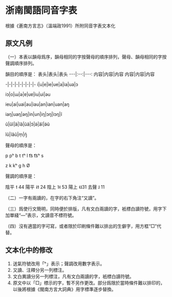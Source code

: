 # 浙南閩語同音字表
根據《蒼南方言志》（溫端政1991）所附同音字表文本化

## 原文凡例
（一）本表以韻母爲序，韻母相同的字按聲母的順序排列，聲母、韻母相同的字按聲調順序排列。

韻目的順序是：
表头|表头|表头
---|:--:|---:
内容|内容|内容
内容|内容|内容

-|-|-|-|-|-|-|-|-
i|u|e|ie|ue|a|ia|ua|ɔ

iɔ|o|ɯ|ə|ɐ|uɐ|iu|ui|əu

ieu|ai|uai|au|iau|an|ian|uan|aŋ

iaŋ|uaŋ|əŋ|in|un|iŋ|ɔŋ|iɔŋ|ĩ

ũ|ũĩ|ã|ĩã|ũã|ɔ̃|ə̃|ãĩ|ə̃ũ

ĩũ|ĩãũ|m̩|ŋ̍

聲母的順序是：

p pʰ b t tʰ l t͡s t͡sʰ s

z k kʰ ɡ h Ø

聲調的順序是：

陰平 ˦ 44  陽平 ˨˦ 24  陰上 ˥˧ 53  陽上 ˧˩31  去聲 ˩ 11

（二）一字有兩讀的，在字的右下角注“又讀”。

（三）爲使行文簡明，同時便於排版，凡有文白兩讀的字，衹標白讀符號，用字下加單綫“—”表示，文讀音不標符號。

（四）沒有適當的字可寫，或者限於印刷條件難以排出的生僻字，用方框“□”代替。

## 文本化中的修改
1. 送氣符號改用「ʰ」表示；聲調改用數字表示。
2. 又讀、注釋分另一列標注。
3. 文白異讀分另一列標注，凡有文白兩讀的字，衹標白讀符號。
4. 原文中以「□」標示的字，暫不另作更改。部分爲限於當時條件難以排印的，以後將根據《閩南方言大詞典》用字標準逐步替換。
